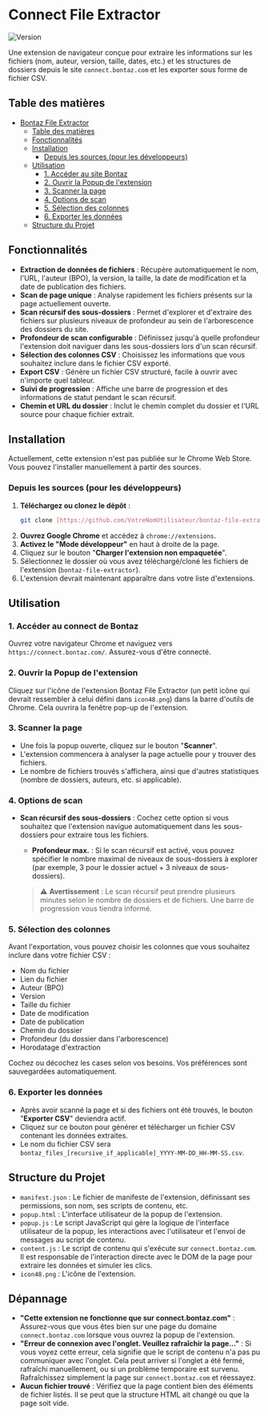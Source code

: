 # Connect File Extractor

![Version](https://img.shields.io/badge/version-1.0-blue.svg)

Une extension de navigateur conçue pour extraire les informations sur les fichiers (nom, auteur, version, taille, dates, etc.) et les structures de dossiers depuis le site `connect.bontaz.com` et les exporter sous forme de fichier CSV.

## Table des matières

- [Bontaz File Extractor](#bontaz-file-extractor)
  - [Table des matières](#table-des-matières)
  - [Fonctionnalités](#fonctionnalités)
  - [Installation](#installation)
    - [Depuis les sources (pour les développeurs)](#depuis-les-sources-pour-les-développeurs)
  - [Utilisation](#utilisation)
    - [1. Accéder au site Bontaz](#1-accéder-au-site-bontaz)
    - [2. Ouvrir la Popup de l'extension](#2-ouvrir-la-popup-de-lextension)
    - [3. Scanner la page](#3-scanner-la-page)
    - [4. Options de scan](#4-options-de-scan)
    - [5. Sélection des colonnes](#5-sélection-des-colonnes)
    - [6. Exporter les données](#6-exporter-les-données)
  - [Structure du Projet](#structure-du-projet)

## Fonctionnalités

* **Extraction de données de fichiers** : Récupère automatiquement le nom, l'URL, l'auteur (BPO), la version, la taille, la date de modification et la date de publication des fichiers.
* **Scan de page unique** : Analyse rapidement les fichiers présents sur la page actuellement ouverte.
* **Scan récursif des sous-dossiers** : Permet d'explorer et d'extraire des fichiers sur plusieurs niveaux de profondeur au sein de l'arborescence des dossiers du site.
* **Profondeur de scan configurable** : Définissez jusqu'à quelle profondeur l'extension doit naviguer dans les sous-dossiers lors d'un scan récursif.
* **Sélection des colonnes CSV** : Choisissez les informations que vous souhaitez inclure dans le fichier CSV exporté.
* **Export CSV** : Génère un fichier CSV structuré, facile à ouvrir avec n'importe quel tableur.
* **Suivi de progression** : Affiche une barre de progression et des informations de statut pendant le scan récursif.
* **Chemin et URL du dossier** : Inclut le chemin complet du dossier et l'URL source pour chaque fichier extrait.

## Installation

Actuellement, cette extension n'est pas publiée sur le Chrome Web Store. Vous pouvez l'installer manuellement à partir des sources.

### Depuis les sources (pour les développeurs)

1.  **Téléchargez ou clonez le dépôt** :
    ```bash
    git clone [https://github.com/VotreNomUtilisateur/bontaz-file-extractor.git](https://github.com/VotreNomUtilisateur/bontaz-file-extractor.git)
    ```
2.  **Ouvrez Google Chrome** et accédez à `chrome://extensions`.
3.  **Activez le "Mode développeur"** en haut à droite de la page.
4.  Cliquez sur le bouton "**Charger l'extension non empaquetée**".
5.  Sélectionnez le dossier où vous avez téléchargé/cloné les fichiers de l'extension (`bontaz-file-extractor`).
6.  L'extension devrait maintenant apparaître dans votre liste d'extensions.

## Utilisation

### 1. Accéder au connect de Bontaz

Ouvrez votre navigateur Chrome et naviguez vers `https://connect.bontaz.com/`. Assurez-vous d'être connecté.

### 2. Ouvrir la Popup de l'extension

Cliquez sur l'icône de l'extension Bontaz File Extractor (un petit icône qui devrait ressembler à celui défini dans `icon48.png`) dans la barre d'outils de Chrome. Cela ouvrira la fenêtre pop-up de l'extension.

### 3. Scanner la page

* Une fois la popup ouverte, cliquez sur le bouton "**Scanner**".
* L'extension commencera à analyser la page actuelle pour y trouver des fichiers.
* Le nombre de fichiers trouvés s'affichera, ainsi que d'autres statistiques (nombre de dossiers, auteurs, etc. si applicable).

### 4. Options de scan

* **Scan récursif des sous-dossiers** : Cochez cette option si vous souhaitez que l'extension navigue automatiquement dans les sous-dossiers pour extraire tous les fichiers.
    * **Profondeur max.** : Si le scan récursif est activé, vous pouvez spécifier le nombre maximal de niveaux de sous-dossiers à explorer (par exemple, 3 pour le dossier actuel + 3 niveaux de sous-dossiers).

    > ⚠️ **Avertissement** : Le scan récursif peut prendre plusieurs minutes selon le nombre de dossiers et de fichiers. Une barre de progression vous tiendra informé.

### 5. Sélection des colonnes

Avant l'exportation, vous pouvez choisir les colonnes que vous souhaitez inclure dans votre fichier CSV :

* Nom du fichier
* Lien du fichier
* Auteur (BPO)
* Version
* Taille du fichier
* Date de modification
* Date de publication
* Chemin du dossier
* Profondeur (du dossier dans l'arborescence)
* Horodatage d'extraction

Cochez ou décochez les cases selon vos besoins. Vos préférences sont sauvegardées automatiquement.

### 6. Exporter les données

* Après avoir scanné la page et si des fichiers ont été trouvés, le bouton "**Exporter CSV**" deviendra actif.
* Cliquez sur ce bouton pour générer et télécharger un fichier CSV contenant les données extraites.
* Le nom du fichier CSV sera `bontaz_files_[recursive_if_applicable]_YYYY-MM-DD_HH-MM-SS.csv`.

## Structure du Projet

* `manifest.json` : Le fichier de manifeste de l'extension, définissant ses permissions, son nom, ses scripts de contenu, etc.
* `popup.html` : L'interface utilisateur de la popup de l'extension.
* `popup.js` : Le script JavaScript qui gère la logique de l'interface utilisateur de la popup, les interactions avec l'utilisateur et l'envoi de messages au script de contenu.
* `content.js` : Le script de contenu qui s'exécute sur `connect.bontaz.com`. Il est responsable de l'interaction directe avec le DOM de la page pour extraire les données et simuler les clics.
* `icon48.png` : L'icône de l'extension.

## Dépannage

* **"Cette extension ne fonctionne que sur connect.bontaz.com"** : Assurez-vous que vous êtes bien sur une page du domaine `connect.bontaz.com` lorsque vous ouvrez la popup de l'extension.
* **"Erreur de connexion avec l'onglet. Veuillez rafraîchir la page..."** : Si vous voyez cette erreur, cela signifie que le script de contenu n'a pas pu communiquer avec l'onglet. Cela peut arriver si l'onglet a été fermé, rafraîchi manuellement, ou si un problème temporaire est survenu. Rafraîchissez simplement la page sur `connect.bontaz.com` et réessayez.
* **Aucun fichier trouvé** : Vérifiez que la page contient bien des éléments de fichier listés. Il se peut que la structure HTML ait changé ou que la page soit vide.


